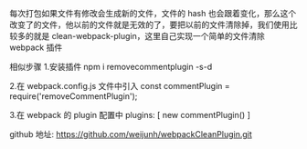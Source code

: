 每次打包如果文件有修改会生成新的文件，文件的 hash 也会跟着变化，那么这个改变了的文件，他以前的文件就是无效的了，要把以前的文件清除掉，我们使用比较多的就是 clean-webpack-plugin，这里自己实现一个简单的文件清除 webpack 插件

相似步骤 1.安装插件
npm i removecommentplugin -s-d

2.在 webpack.config.js 文件中引入
const commentPlugin = require('removeCommentPlugin');

3.在 webpack 的 plugin 配置中
plugins: [
new commentPlugin()
]

github 地址:
https://github.com/weijunh/webpackCleanPlugin.git

